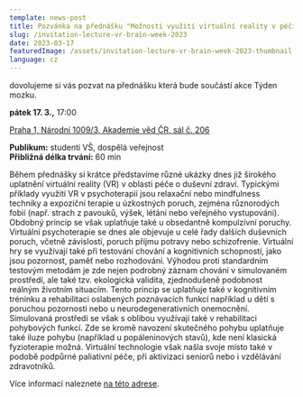 ```yaml
---
template: news-post
title: Pozvánka na přednášku "Možnosti využití virtuální reality v péči o duševní zdraví" v rámci Týdne mozku
slug: /invitation-lecture-vr-brain-week-2023
date: 2023-03-17
featuredImage: /assets/invitation-lecture-vr-brain-week-2023-thumbnail.jpg
language: cz
---
```


dovolujeme si vás pozvat na přednášku která bude součástí akce Týden mozku. 

**pátek 17. 3.,** 17:00  

[Praha 1, Národní 1009/3, Akademie věd ČR, sál č. 206](https://mapy.cz/zakladni?x=14.4142314&y=50.0815823&z=17&source=addr&id=8940048)

**Publikum:** studenti VŠ, dospělá veřejnost  
**Přibližná délka trvání:** 60 min

Během přednášky si krátce představíme různé ukázky dnes již širokého uplatnění virtuální reality (VR) v oblasti péče o duševní zdraví. Typickými příklady využití VR v psychoterapii jsou relaxační nebo mindfulness techniky a expoziční terapie u úzkostných poruch, zejména různorodých fobií (např. strach z pavouků, výšek, létání nebo veřejného vystupování). Obdobný princip se však uplatňuje také u obsedantně kompulzivní poruchy. Virtuální psychoterapie se dnes ale objevuje u celé řady dalších duševních poruch, včetně závislostí, poruch příjmu potravy nebo schizofrenie. Virtuální hry se využívají také při testování chování a kognitivních schopností, jako jsou pozornost, paměť nebo rozhodování. Výhodou proti standardním testovým metodám je zde nejen podrobný záznam chování v simulovaném prostředí, ale také tzv. ekologická validita, zjednodušeně podobnost reálným životním situacím. Tento princip se uplatňuje také v kognitivním tréninku a rehabilitaci oslabených poznávacích funkcí například u dětí s poruchou pozornosti nebo u neurodegenerativních onemocnění. Simulovaná prostředí se však s oblibou využívají také v rehabilitaci pohybových funkcí. Zde se kromě navození skutečného pohybu uplatňuje také iluze pohybu (například u popáleninových stavů), kde není klasická fyzioterapie možná. Virtuální technologie však našla svoje místo také v podobě podpůrné paliativní péče, při aktivizaci seniorů nebo i vzdělávání zdravotníků.

Více informací naleznete [na této adrese](https://www.tydenmozku.cz/program/akce?id=261&a=moznosti-vyuziti-virtualni-reality-v-peci-o-dusevni-zdravi).

